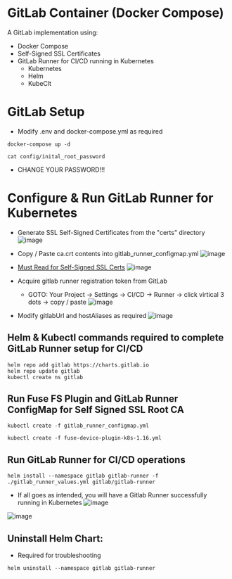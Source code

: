 # GitLab Container (Docker Compose)
A GitLab implementation using: 
* Docker Compose
* Self-Signed SSL Certificates
* GitLab Runner for CI/CD running in Kubernetes
  * Kubernetes
  * Helm
  * KubeClt

# GitLab Setup
* Modify .env and docker-compose.yml as required
```console
docker-compose up -d
```
```console
cat config/inital_root_password
```
* CHANGE YOUR PASSWORD!!!
  

# Configure & Run GitLab Runner for Kubernetes
  * Generate SSL Self-Signed Certificates from the "certs" directory
    ![image](https://github.com/dcodev1702/gitlab_container/assets/32214072/e46a7872-62e5-44b3-a282-c45040d76274)

  * Copy / Paste ca.crt contents into gitlab_runner_configmap.yml
    ![image](https://github.com/dcodev1702/gitlab_container/assets/32214072/2c254641-2209-446b-b0f9-ea2358fc0b36)

  * [Must Read for Self-Signed SSL Certs](https://docs.gitlab.com/runner/configuration/tls-self-signed.html)
    ![image](https://github.com/dcodev1702/gitlab_container/assets/32214072/d2369248-6ead-49d7-b784-f0d39a0667eb)

  * Acquire gitlab runner registration token from GitLab 
    * GOTO: Your Project -> Settings -> CI/CD -> Runner -> click virtical 3 dots -> copy / paste
    ![image](https://github.com/dcodev1702/gitlab_container/assets/32214072/ee161287-1e92-4572-8792-8677d213b6bc)
    
  * Modify gitlabUrl and hostAliases as required
  ![image](https://github.com/dcodev1702/gitlab_container/assets/32214072/d1dc3110-8a97-4a0e-8576-ec9ff5a9ed54)

  ## Helm & Kubectl commands required to complete GitLab Runner setup for CI/CD
  ```console
  helm repo add gitlab https://charts.gitlab.io
  helm repo update gitlab
  kubectl create ns gitlab
  ```

 ## Run Fuse FS Plugin and GitLab Runner ConfigMap for Self Signed SSL Root CA
 ```console
 kubectl create -f gitlab_runner_configmap.yml
 ```
 ```console
 kubectl create -f fuse-device-plugin-k8s-1.16.yml
 ```

 ## Run GitLab Runner for CI/CD operations 
 ```console
 helm install --namespace gitlab gitlab-runner -f ./gitlab_runner_values.yml gitlab/gitlab-runner
 ```
* If all goes as intended, you will have a Gitlab Runner successfully running in Kubernetes
![image](https://github.com/dcodev1702/gitlab_container/assets/32214072/7f4e7dab-1824-4c6b-acb3-80707a8c21f9)

![image](https://github.com/dcodev1702/gitlab_container/assets/32214072/1c7868bd-e44d-4212-bf04-73aeb5112771)

 ## Uninstall Helm Chart:
 * Required for troubleshooting
 ```console
 helm uninstall --namespace gitlab gitlab-runner
 ```
